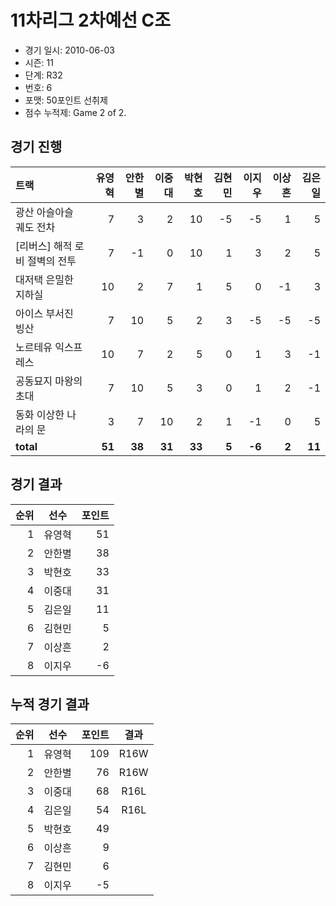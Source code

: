 # 11차리그 2차예선 C조

- 경기 일시: 2010-06-03
- 시즌: 11
- 단계: R32
- 번호: 6
- 포맷: 50포인트 선취제
- 점수 누적제: Game 2 of 2.





## 경기 진행

| 트랙 | 유영혁 | 안한별 | 이중대 | 박현호 | 김현민 | 이지우 | 이상흔 | 김은일 |
|:---|---:|---:|---:|---:|---:|---:|---:|---:|
| 광산 아슬아슬 궤도 전차 | 7 | 3 | 2 | 10 | -5 | -5 | 1 | 5 |
| [리버스] 해적 로비 절벽의 전투 | 7 | -1 | 0 | 10 | 1 | 3 | 2 | 5 |
| 대저택 은밀한 지하실 | 10 | 2 | 7 | 1 | 5 | 0 | -1 | 3 |
| 아이스 부서진 빙산 | 7 | 10 | 5 | 2 | 3 | -5 | -5 | -5 |
| 노르테유 익스프레스 | 10 | 7 | 2 | 5 | 0 | 1 | 3 | -1 |
| 공동묘지 마왕의 초대 | 7 | 10 | 5 | 3 | 0 | 1 | 2 | -1 |
| 동화 이상한 나라의 문 | 3 | 7 | 10 | 2 | 1 | -1 | 0 | 5 |
| __total__ | __51__ | __38__ | __31__ | __33__ | __5__ | __-6__ | __2__ | __11__ |




## 경기 결과

| 순위 | 선수 | 포인트 |
|---:|:---:|---:|
| 1 | 유영혁 | 51 |
| 2 | 안한별 | 38 |
| 3 | 박현호 | 33 |
| 4 | 이중대 | 31 |
| 5 | 김은일 | 11 |
| 6 | 김현민 | 5 |
| 7 | 이상흔 | 2 |
| 8 | 이지우 | -6 |

## 누적 경기 결과

| 순위 | 선수 | 포인트 | 결과 |
|---:|:---:|---:|:---:|
| 1 | 유영혁 | 109 | R16W |
| 2 | 안한별 | 76 | R16W |
| 3 | 이중대 | 68 | R16L |
| 4 | 김은일 | 54 | R16L |
| 5 | 박현호 | 49 |  |
| 6 | 이상흔 | 9 |  |
| 7 | 김현민 | 6 |  |
| 8 | 이지우 | -5 |  |

